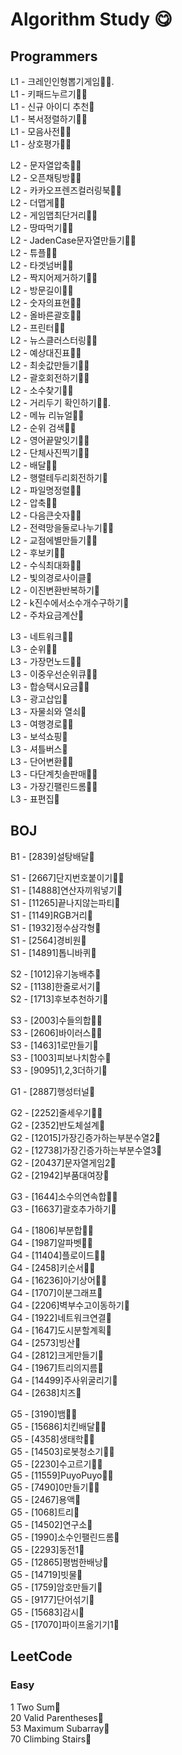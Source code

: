 # Algorithm Study 😋

## Programmers
L1 - 크레인인형뽑기게임🧚🐌.  
L1 - 키패드누르기🧚🐌  
L1 - 신규 아이디 추천🧚  
L1 - 복서정렬하기🧚🐌  
L1 - 모음사전🧚🐌  
L1 - 상호평가🧚🐌  
  
L2 - 문자열압축🧚🐌  
L2 - 오픈채팅방🧚🐌  
L2 - 카카오프렌즈컬러링북🧚🐌  
L2 - 더맵게🧚🐌  
L2 - 게임맵최단거리🧚🐌  
L2 - 땅따먹기🧚🐌  
L2 - JadenCase문자열만들기🧚🐌  
L2 - 튜플🧚🐌  
L2 - 타겟넘버🧚🐌  
L2 - 짝지어제거하기🧚🐌  
L2 - 방문길이🧚🐌  
L2 - 숫자의표현🧚🐌  
L2 - 올바른괄호🧚🐌  
L2 - 프린터🧚🐌  
L2 - 뉴스클러스터링🧚🐌  
L2 - 예상대진표🧚🐌  
L2 - 최솟값만들기🧚🐌  
L2 - 괄호회전하기🧚🐌  
L2 - 소수찾기🧚🐌  
L2 - 거리두기 확인하기🧚🐌.  
L2 - 메뉴 리뉴얼🧚🐌  
L2 - 순위 검색🧚🐌  
L2 - 영어끝말잇기🧚🐌  
L2 - 단체사진찍기🧚🐌  
L2 - 배달🧚🐌  
L2 - 행렬테두리회전하기🐌  
L2 - 파일명정렬🧚🐌  
L2 - 압축🧚🐌  
L2 - 다음큰숫자🧚🐌  
L2 - 전력망을둘로나누기🧚🐌   
L2 - 교점에별만들기🧚🐌   
L2 - 후보키🧚🐌   
L2 - 수식최대화🧚🐌   
L2 - 빛의경로사이클🐌   
L2 - 이진변환반복하기🐌   
L2 - k진수에서소수개수구하기🐌    
L2 - 주차요금계산🐌   

  
  
L3 - 네트워크🧚🐌  
L3 - 순위🧚🐌  
L3 - 가장먼노드🧚🐌  
L3 - 이중우선순위큐🧚🐌  
L3 - 합승택시요금🧚🐌  
L3 - 광고삽입🧚  
L3 - 자물쇠와 열쇠🧚  
L3 - 여행경로🧚🐌  
L3 - 보석쇼핑🐌  
L3 - 셔틀버스🐌  
L3 - 단어변환🧚🐌  
L3 - 다단계칫솔판매🧚🐌  
L3 - 가장긴팰린드롬🧚🐌   
L3 - 표편집🐌    
  
## BOJ

B1 - [2839]설탕배달🐌   
   
S1 - [2667]단지번호붙이기🧚🐌  
S1 - [14888]연산자끼워넣기🐌   
S1 - [11265]끝나지않는파티🐌   
S1 - [1149]RGB거리🐌   
S1 - [1932]정수삼각형🐌   
S1 - [2564]경비원🐌   
S1 - [14891]톱니바퀴🐌   

S2 - [1012]유기농배추🧚   
S2 - [1138]한줄로서기🐌   
S2 - [1713]후보추천하기🐌   

S3 - [2003]수들의합🧚🐌  
S3 - [2606]바이러스🧚🐌     
S3 - [1463]1로만들기🐌   
S3 - [1003]피보나치함수🐌  
S3 - [9095]1,2,3더하기🐌  
  
G1 - [2887]행성터널🐌   
   
G2 - [2252]줄세우기🧚🐌   
G2 - [2352]반도체설계🐌   
G2 - [12015]가장긴증가하는부분수열2🐌   
G2 - [12738]가장긴증가하는부분수열3🐌   
G2 - [20437]문자열게임2🐌  
G2 - [21942]부품대여장🐌   
  
G3 - [1644]소수의연속합🧚🐌  
G3 - [16637]괄호추가하기🐌
  
G4 - [1806]부분합🧚🐌  
G4 - [1987]알파벳🧚🐌  
G4 - [11404]플로이드🧚🐌  
G4 - [2458]키순서🧚🐌  
G4 - [16236]아기상어🧚🐌  
G4 - [1707]이분그래프🐌   
G4 - [2206]벽부수고이동하기🐌   
G4 - [1922]네트워크연결🐌   
G4 - [1647]도시분할계획🐌   
G4 - [2573]빙산🐌   
G4 - [2812]크게만들기🐌   
G4 - [1967]트리의지름🐌   
G4 - [14499]주사위굴리기🐌   
G4 - [2638]치즈🐌   

G5 - [3190]뱀🧚🐌  
G5 - [15686]치킨배달🧚🐌  
G5 - [4358]생태학🧚🐌  
G5 - [14503]로봇청소기🧚🐌  
G5 - [2230]수고르기🧚🐌  
G5 - [11559]PuyoPuyo🧚🐌  
G5 - [7490]0만들기🧚🐌   
G5 - [2467]용액🐌   
G5 - [1068]트리🐌     
G5 - [14502]연구소🐌     
G5 - [1990]소수인팰린드롬🐌  
G5 - [2293]동전1🐌   
G5 - [12865]평범한배낭🐌   
G5 - [14719]빗물🐌   
G5 - [1759]암호만들기🐌   
G5 - [9177]단어섞기🐌   
G5 - [15683]감시🐌   
G5 - [17070]파이프옮기기1🐌   

## LeetCode
### Easy
1 Two Sum🧚  
20 Valid Parentheses🧚  
53 Maximum Subarray🧚    
70 Climbing Stairs🧚  

